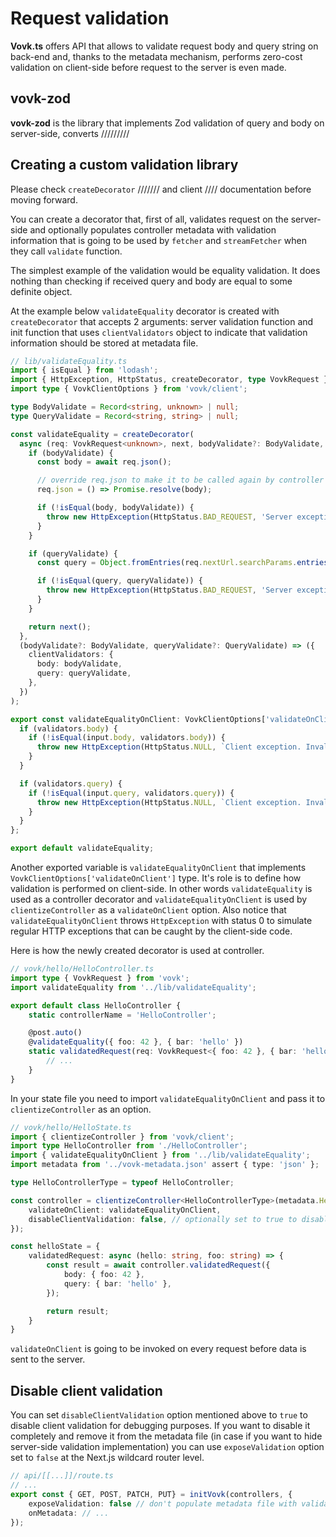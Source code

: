 # Request validation

**Vovk.ts** offers API that allows to validate request body and query string on back-end and, thanks to the metadata mechanism, performs zero-cost validation on client-side before request to the server is even made.

## vovk-zod

**vovk-zod** is the library that implements Zod validation of query and body on server-side, converts /////////

## Creating a custom validation library

Please check `createDecorator` /////// and client //// documentation before moving forward.

You can create a decorator that, first of all, validates request on the server-side and optionally populates controller metadata with validation information that is going to be used by `fetcher` and `streamFetcher` when they call `validate` function. 

The simplest example of the validation would be equality validation. It does nothing than checking if received query and body are equal to some definite object.

At the example below `validateEquality` decorator is created with `createDecorator` that accepts 2 arguments: server validation function and init function that uses `clientValidators` object to indicate that validation information should be stored at metadata file.

```ts
// lib/validateEquality.ts
import { isEqual } from 'lodash';
import { HttpException, HttpStatus, createDecorator, type VovkRequest } from 'vovk';
import type { VovkClientOptions } from 'vovk/client';

type BodyValidate = Record<string, unknown> | null;
type QueryValidate = Record<string, string> | null;

const validateEquality = createDecorator(
  async (req: VovkRequest<unknown>, next, bodyValidate?: BodyValidate, queryValidate?: QueryValidate) => {
    if (bodyValidate) {
      const body = await req.json();

      // override req.json to make it to be called again by controller code
      req.json = () => Promise.resolve(body);

      if (!isEqual(body, bodyValidate)) {
        throw new HttpException(HttpStatus.BAD_REQUEST, 'Server exception. Invalid body');
      }
    }

    if (queryValidate) {
      const query = Object.fromEntries(req.nextUrl.searchParams.entries());

      if (!isEqual(query, queryValidate)) {
        throw new HttpException(HttpStatus.BAD_REQUEST, 'Server exception. Invalid query');
      }
    }

    return next();
  },
  (bodyValidate?: BodyValidate, queryValidate?: QueryValidate) => ({
    clientValidators: {
      body: bodyValidate,
      query: queryValidate,
    },
  })
);

export const validateEqualityOnClient: VovkClientOptions['validateOnClient'] = (input, validators) => {
  if (validators.body) {
    if (!isEqual(input.body, validators.body)) {
      throw new HttpException(HttpStatus.NULL, `Client exception. Invalid body`);
    }
  }

  if (validators.query) {
    if (!isEqual(input.query, validators.query)) {
      throw new HttpException(HttpStatus.NULL, `Client exception. Invalid query`);
    }
  }
};

export default validateEquality;
```

Another exported variable is `validateEqualityOnClient` that implements `VovkClientOptions['validateOnClient']` type. It's role is to define how validation is performed on client-side. In other words `validateEquality` is used as a controller decorator and `validateEqualityOnClient` is used by `clientizeController` as a `validateOnClient` option. Also notice that `validateEqualityOnClient` throws `HttpException` with status 0 to simulate regular HTTP exceptions that can be caught by the client-side code.

Here is how the newly created decorator is used at controller.

```ts
// vovk/hello/HelloController.ts
import type { VovkRequest } from 'vovk';
import validateEquality from '../lib/validateEquality';

export default class HelloController {
    static controllerName = 'HelloController';

    @post.auto()
    @validateEquality({ foo: 42 }, { bar: 'hello' })
    static validatedRequest(req: VovkRequest<{ foo: 42 }, { bar: 'hello' }>) {
        // ...
    }
}
```

In your state file you need to import `validateEqualityOnClient` and pass it to `clientizeController` as an option.

```ts
// vovk/hello/HelloState.ts
import { clientizeController } from 'vovk/client';
import type HelloController from './HelloController';
import { validateEqualityOnClient } from '../lib/validateEquality';
import metadata from '../vovk-metadata.json' assert { type: 'json' };

type HelloControllerType = typeof HelloController;

const controller = clientizeController<HelloControllerType>(metadata.HelloController, {
    validateOnClient: validateEqualityOnClient,
    disableClientValidation: false, // optionally set to true to disable client validation 
});

const helloState = {
    validatedRequest: async (hello: string, foo: string) => {
        const result = await controller.validatedRequest({
            body: { foo: 42 },
            query: { bar: 'hello' },
        });

        return result;
    }
}
```

`validateOnClient` is going to be invoked on every request before data is sent to the server.

## Disable client validation

You can set `disableClientValidation` option mentioned above to `true` to disable client validation for debugging purposes. If you want to disable it completely and remove it from the metadata file (in case if you want to hide server-side validation implementation) you can use `exposeValidation` option set to `false` at the Next.js wildcard router level.

```ts
// api/[[...]]/route.ts
// ...
export const { GET, POST, PATCH, PUT} = initVovk(controllers, {
    exposeValidation: false // don't populate metadata file with validation information
    onMetadata: // ...
});
```



